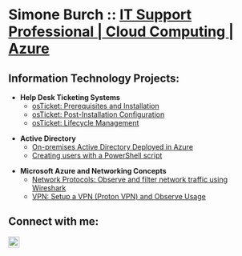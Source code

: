 <h1>Simone Burch :: <a href="https://linkedin.com/in/simone-burch">IT Support Professional | Cloud Computing | Azure</a></h1>

<h2>Information Technology Projects:</h2>
    
- <b>Help Desk Ticketing Systems</b>
  - [osTicket: Prerequisites and Installation](https://github.com/simoneburch/osticket-prereqs)
  - [osTicket: Post-Installation Configuration](https://github.com/simoneburch/osticket-post-install-config)
  - [osTicket: Lifecycle Management](https://github.com/simoneburch/osticket-lifecycle-mgmt)

<!--  - [Jira: Navigating the Jira Service Management system](https://github.com/simoneburch/jira-demo) 
      - [Zendesk: chat, email, tickets](https://github.com/simoneburch/zendesk) -->

- <b>Active Directory</b>
  - [On-premises Active Directory Deployed in Azure](https://github.com/simoneburch/config-ad)
  - [Creating users with a PowerShell script](https://github.com/simoneburch/ps-adusers)
<!-- - [Software Deployment using the Domain Controller](https://github.com/simoneburch/soft-deploy-ad) -->
 
- <b>Microsoft Azure and Networking Concepts</b>
  - [Network Protocols: Observe and filter network traffic using Wireshark](https://github.com/simoneburch/net-protocols-traffic)
  - [VPN: Setup a VPN (Proton VPN) and Observe Usage](https://github.com/simoneburch/vpn-setup-usage)
<!-- - [DNS: Inspecting DNS A-Records and Mapping CNAME Records](https://github.com/simoneburch/dns-inspect) -->

<!-- - <b>VMware</b>
  - [VMware basics and server VM installation](https://github.com/simoneburch/vmware-basics) -->
    
<!-- <b>Create and Configure Windows Image using MDT </b> 

- <b>VOIP - Asterisk PBX Telephony System</b>
  - [VOIP: Configure Asterisk in Azure VM: Linux Centos OS](https://github.com/simoneburch/voip-compile-config) -->
 
<!-- <h2>Powershell:</h2>

- <b>Importing users into an Organizational Unit in Active Directory</b>
  - [Active Directory: Create an OU](https://github.com/simoneburch/ps-newou-ad)
  - [Active Directory: Create a CSV file of users](https://github.com/simoneburch/ps-newcsv-ad)
  - [Active Directory: Read the CSV contents, import into OU](https://github.com/simoneburch/ps-readcsv-importou-ad)
    
- <b>Inserting records into a table in a SQL Server Database</b>
  - [SQL Server: Create a new Database](https://github.com/simoneburch/sql-newdb)
  - [SQL Server: Create a Table within that Database](https://github.com/simoneburch/sql-newtable-db)
  - [SQL Server: Read CSV contents, insert records into Table](https://github.com/simoneburch/sql-readcsv-inserttable-db) --> 
    
<h2>Connect with me:</h2>

[<img align="left" alt="simone-burch | LinkedIn" width="22px" src="https://cdn.jsdelivr.net/npm/simple-icons@v3/icons/linkedin.svg" />][linkedin]

[linkedin]: https://linkedin.com/in/simone-burch
